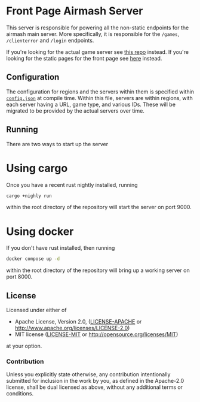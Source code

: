 
# Front Page Airmash Server

This server is responsible for powering all the
non-static endpoints for the airmash main server.
More specifically, it is responsible for the
`/games`, `/clienterror` and `/login` endpoints.

If you're looking for the actual game server
see [this repo](https://github.com/steamroller-airmash/airmash-server)
instead. If you're looking for the static pages
for the front page see
[here](https://github.com/steamroller-airmash/airmash-mirror)
instead.

## Configuration
The configuration for regions and the servers within
them is specified within
[`config.json`](https://github.com/steamroller-airmash/airmash-front-page-server/blob/master/config.json)
at compile time. Within this file, servers are
within regions, with each server having a URL,
game type, and various IDs. These will be migrated
to be provided by the actual servers over time.

## Running
There are two ways to start up the server

# Using cargo
Once you have a recent rust nightly installed,
running

```sh
cargo +nighly run
```
within the root directory of the repository
will start the server on port 9000.

# Using docker
If you don't have rust installed, then running

```sh
docker compose up -d
```
within the root directory of the repository will
bring up a working server on port 8000.

## License

Licensed under either of

 * Apache License, Version 2.0, ([LICENSE-APACHE](LICENSE-APACHE) or http://www.apache.org/licenses/LICENSE-2.0)
 * MIT license ([LICENSE-MIT](LICENSE-MIT) or http://opensource.org/licenses/MIT)

at your option.

### Contribution

Unless you explicitly state otherwise, any contribution intentionally
submitted for inclusion in the work by you, as defined in the Apache-2.0
license, shall be dual licensed as above, without any additional terms or
conditions.
